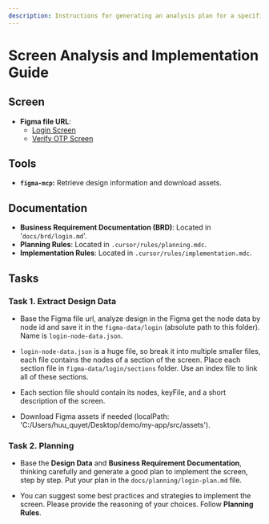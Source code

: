 ```yaml
---
description: Instructions for generating an analysis plan for a specific screen based on the design and Business Requirement Documentation (BRD).
---
```


# **Screen Analysis and Implementation Guide**

## **Screen**

- **Figma file URL**:
  - [Login Screen](https://www.figma.com/design/F23j9sY9zL1vMbL3TfWkRE/MBF_B%E1%BA%A3n-%C4%91%E1%BB%93-d%E1%BB%AF-li%E1%BB%87u_N%E1%BB%99i-b%E1%BB%99?node-id=1-21039&t=ElBnZlnfjgtvDBrU-4)
  - [Verify OTP Screen](https://www.figma.com/design/F23j9sY9zL1vMbL3TfWkRE/MBF_B%E1%BA%A3n-%C4%91%E1%BB%93-d%E1%BB%AF-li%E1%BB%87u_N%E1%BB%99i-b%E1%BB%99?node-id=124-7442&t=QbJL4cXPsK9tGLwU-4)

## **Tools**

- **`figma-mcp`:** Retrieve design information and download assets.

## **Documentation**

- **Business Requirement Documentation (BRD)**: Located in '`docs/brd/login.md`'.
- **Planning Rules**: Located in `.cursor/rules/planning.mdc`.
- **Implementation Rules**: Located in `.cursor/rules/implementation.mdc`.

## **Tasks**

### Task 1. Extract Design Data

- Base the Figma file url, analyze design in the Figma get the node data by node id and save it in the `figma-data/login` (absolute path to this folder). Name is `login-node-data.json`.

- `login-node-data.json` is a huge file, so break it into multiple smaller files, each file contains the nodes of a section of the screen. Place each section file in `figma-data/login/sections` folder. Use an index file to link all of these sections.

- Each section file should contain its nodes, keyFile, and a short description of the screen.

- Download Figma assets if needed (localPath: 'C:/Users/huu_quyet/Desktop/demo/my-app/src/assets').

### Task 2. Planning

- Base the **Design Data** and **Business Requirement Documentation**, thinking carefully and generate a good plan to implement the screen, step by step. Put your plan in the `docs/planning/login-plan.md` file.

- You can suggest some best practices and strategies to implement the screen. Please provide the reasoning of your choices. Follow **Planning Rules**.
